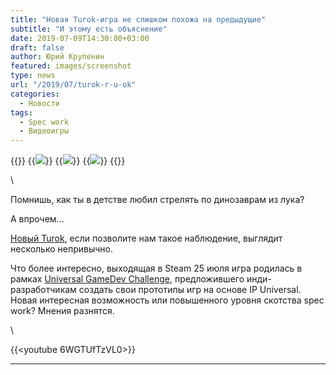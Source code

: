 ```yaml
---
title: "Новая Turok-игра не слишком похожа на предыдущие"
subtitle: "И этому есть объяснение"
date: 2019-07-09T14:30:00+03:00
draft: false
author: Юрий Крупенин
featured: images/screenshot
type: news
url: "/2019/07/turok-r-u-ok"
categories:
  - Новости
tags:
  - Spec work
  - Видеоигры
---
```

{{<gallery>}}
  {{<img src="images/screenshot" >}}
  {{<img src="images/screenshot2" >}}
  {{<img src="images/screenshot3" >}}
{{</gallery>}}

\


Помнишь, как ты в детстве любил стрелять по динозаврам из лука?

А впрочем...

[Новый Turok][1], если позволите нам такое наблюдение, выглядит несколько непривычно.

Что более интересно, выходящая в Steam 25 июля игра родилась в рамках [Universal GameDev Challenge][2], предложившего инди-разработчикам создать свои прототипы игр на основе IP Universal. Новая интересная возможность или повышенного уровня скотства spec work? Мнения разнятся.

\

{{<youtube 6WGTUfTzVL0>}}

---
[1]: https://store.steampowered.com/app/1078560/Turok_Escape_from_Lost_Valley/
[2]: https://connect.unity.com/challenges/universal
